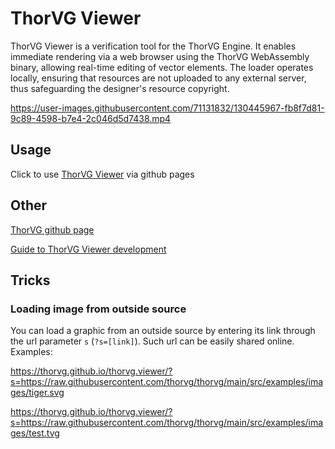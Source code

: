 # ThorVG Viewer

ThorVG Viewer is a verification tool for the ThorVG Engine. It enables immediate rendering via a web browser using the ThorVG WebAssembly binary, allowing real-time editing of vector elements. The loader operates locally, ensuring that resources are not uploaded to any external server, thus safeguarding the designer's resource copyright.

https://user-images.githubusercontent.com/71131832/130445967-fb8f7d81-9c89-4598-b7e4-2c046d5d7438.mp4

## Usage
Click to use [ThorVG Viewer](https://thorvg.github.io/thorvg.viewer/) via github pages

## Other
[ThorVG github page](https://github.com/thorvg/thorvg)

[Guide to ThorVG Viewer development](https://github.com/thorvg/thorvg/wiki/ThorVG-Viewer-Development-Guide)

## Tricks
### Loading image from outside source
You can load a graphic from an outside source by entering its link through the url parameter `s` (`?s=[link]`). Such url can be easily shared online. Examples:

https://thorvg.github.io/thorvg.viewer/?s=https://raw.githubusercontent.com/thorvg/thorvg/main/src/examples/images/tiger.svg

https://thorvg.github.io/thorvg.viewer/?s=https://raw.githubusercontent.com/thorvg/thorvg/main/src/examples/images/test.tvg
